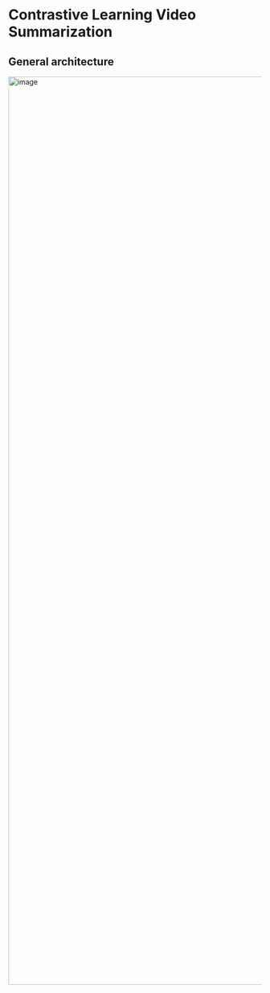 # Contrastive Learning Video Summarization
## General architecture
<img width="1953" height="1806" alt="image" src="https://github.com/user-attachments/assets/3e6864b3-b2cc-4380-a32d-f8620d0f0fe8" />
